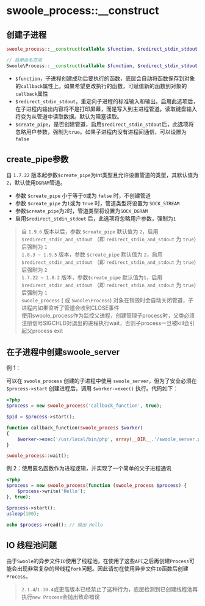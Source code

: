# swoole_process::__construct

创建子进程
---

```php
swoole_process::__construct(callable $function, $redirect_stdin_stdout = false, $create_pipe = true);

// 启用命名空间
Swoole\Process::__construct(callable $function, $redirect_stdin_stdout = false, $create_pipe = true)
```

* `$function`，子进程创建成功后要执行的函数，底层会自动将函数保存到对象的`callback`属性上。如果希望更改执行的函数，可赋值新的函数到对象的`callback`属性
* `$redirect_stdin_stdout`，重定向子进程的标准输入和输出。启用此选项后，在子进程内输出内容将不是打印屏幕，而是写入到主进程管道。读取键盘输入将变为从管道中读取数据。默认为阻塞读取。
* `$create_pipe`，是否创建管道，启用`$redirect_stdin_stdout`后，此选项将忽略用户参数，强制为`true`。如果子进程内没有进程间通信，可以设置为 `false`

create_pipe参数
----

自 `1.7.22` 版本起参数`$create_pipe`为int类型且允许设置管道的类型，其默认值为`2`，默认使用`DGRAM`管道。

* 参数 `$create_pipe` 小于等于`0`或为 `false` 时，不创建管道
* 参数 `$create_pipe` 为`1`或为 `true` 时，管道类型将设置为 `SOCK_STREAM`
* 参数`$create_pipe`为`2`时，管道类型将设置为`SOCK_DGRAM`
* 启用`$redirect_stdin_stdout` 后，此选项将忽略用户参数，强制为`1`

> 自 `1.9.6` 版本以后，参数 `$create_pipe` 默认值为 `2`，启用`$redirect_stdin_and_stdout` （即 `redirect_stdin_and_stdout` 为 `true`）后强制为 `1`  
> `1.8.3 ~ 1.9.5` 版本，参数 `$create_pipe` 默认值为 `2`，启用 `$redirect_stdin_and_stdout` （即 `redirect_stdin_and_stdout` 为 `true`）后强制为 `2`  
> `1.7.22 ~ 1.8.2` 版本，参数`$create_pipe` 默认值为`1`，启用 `$redirect_stdin_and_stdout` （即 `redirect_stdin_and_stdout` 为 `true`）后强制为 `1`  
> `swoole_process` ( 或 `Swoole\Process`) 对象在销毁时会自动关闭管道，子进程内如果监听了管道会收到CLOSE事件  
> 使用swoole_process作为监控父进程，创建管理子process时，父类必须注册信号SIGCHLD对退出的进程执行wait，否则子process一旦被kill会引起父process exit  


在子进程中创建swoole_server
----

例 1：

可以在 `swoole_process` 创建的子进程中使用 `swoole_server`，但为了安全必须在`$process->start` 创建进程后，调用 `$worker->exec()` 执行。代码如下：

```php
<?php
$process = new swoole_process('callback_function', true);

$pid = $process->start();

function callback_function(swoole_process $worker)
{
    $worker->exec('/usr/local/bin/php', array(__DIR__.'/swoole_server.php'));
}

swoole_process::wait();
``` 

例 2：使用匿名函数作为进程逻辑，并实现了一个简单的父子进程通讯

```php
<?php
$process = new swoole_process(function (swoole_process $process) {
	$process->write('Hello');
}, true);

$process->start();
usleep(100);

echo $process->read(); // 输出 Hello
```

IO 线程池问题
----
由于`Swoole`的异步文件`IO`使用了线程池，在使用了这些`API`之后再创建`Process`可能会出现非常复杂的带线程`fork`问题。因此请勿在使用异步文件`IO`函数后创建`Process`。

> `2.1.4`/`1.10.4`或更高版本已经禁止了这种行为，底层检测到已创建线程池再执行`new Process`会抛出致命错误
